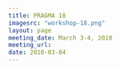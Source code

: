 ```yaml
---
title: PRAGMA 18 
imagesrc: "workshop-18.png"
layout: page
meeting_date: March 3-4, 2010
meeting_url:  
date: 2010-03-04
---
```


